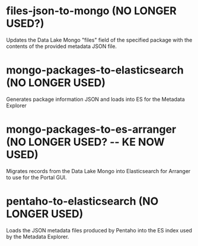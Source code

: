 # files-json-to-mongo (NO LONGER USED?)
Updates the Data Lake Mongo "files" field of the specified package with the contents of the provided metadata JSON file.

# mongo-packages-to-elasticsearch (NO LONGER USED)
Generates package information JSON and loads into ES for the Metadata Explorer

# mongo-packages-to-es-arranger (NO LONGER USED? -- KE NOW USED)
Migrates records from the Data Lake Mongo into Elasticsearch for Arranger to use for the Portal GUI.

# pentaho-to-elasticsearch (NO LONGER USED)
Loads the JSON metadata files produced by Pentaho into the ES index used by the Metadata Explorer.

